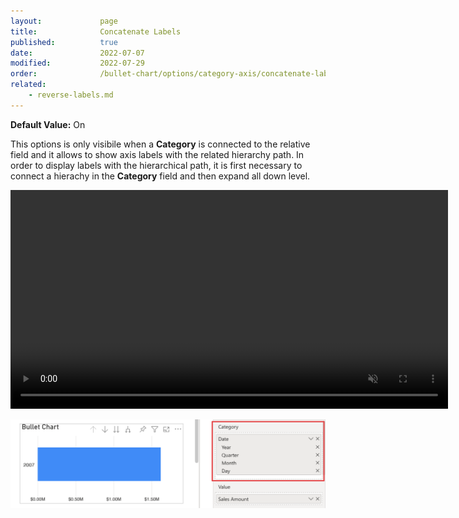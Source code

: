 ```yaml
---
layout:             page
title:              Concatenate Labels
published:          true
date:               2022-07-07
modified:   	    2022-07-29
order:              /bullet-chart/options/category-axis/concatenate-labels
related:
    - reverse-labels.md
---
```


**Default Value:** On

This options is only visibile when a **Category** is connected to the relative field and it allows to show axis labels with the related hierarchy path. In order to display labels with the hierarchical path, it is first necessary to connect a hierachy in the **Category** field and then expand all down level.

<video src="images/concatenate-labels.mp4" width="700" autoplay loop muted></video>

<img src="images/hierarchy-connected.png" width="700">
